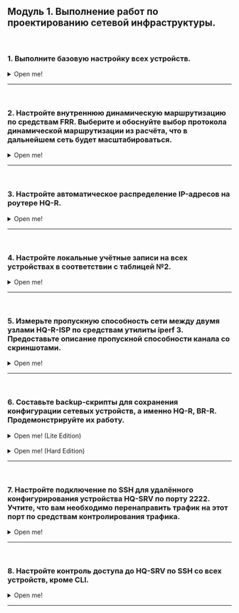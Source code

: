 
## <a id="module_1">Модуль 1. Выполнение работ по проектированию сетевой инфраструктуры. </a>

</br>

### <a id="module_1_1">1. Выполните базовую настройку всех устройств. </a>

<details> <summary> Open me! </summary>

</br>

**1.1 Присвойте имена в соответствии с топологией.**

Присваивание hostname выполняется при помощи утилиты **hostnamectl** и команды set-hostname.

```console
hostnamectl set-hostname *hostname*
```

</br>

**1.2 Рассчитайте IP-адресацию IPv4 и IPv6. Необходимо заполнить таблицу №1, чтобы эксперты могли проверить ваше рабочее место.**

</br>

**ISP** - /etc/network/interfaces

```console
auto ens161
iface ens161 inet static
  address 192.168.100.1
  netmask 255.255.255.0

auto ens256
iface ens256 inet static
  address 10.10.1.1
  netmask 255.255.255.252

auto ens224
iface ens224 inet static
  address 10.10.2.1
  netmask 255.255.255.252
```

</br>

**HQ-R** - /etc/network/interfaces

```console
auto ens256
iface ens256 inet static
  address 172.16.2.1
  netmask 255.255.255.192

auto ens224
iface ens224 inet static
  address 10.10.1.2
  netmask 255.255.255.252
  gateway 10.10.1.1
```

</br>

**BR-R** - /etc/network/interfaces

```console
auto ens256
iface ens256 inet static
  address 192.168.33.1
  netmask 255.255.255.240

auto ens224
iface ens224 inet static
  address 10.10.2.2
  netmask 255.255.255.252
  gateway 10.10.2.1
```

</br>

**BR-SRV** - /etc/network/interfaces

```console
auto ens224
iface ens224 inet static
  address 192.168.33.10
  netmask 255.255.255.240
  gateway 192.168.33.1
```

</br>

На **HQ-SRV** пока ничего не трогаем до момента настройки DHCP.

</br>

**1.3 Пул адресов для сети офиса BRANCH — не более 16.**

Используем /28 маску (255.255.255.240)

</br>

<details> <summary> Пример расчета маски BRANCH </summary>

</br>

Для начала запишем степени двойки. Они пригодятся.

...

2^1 = 2

2^2 = 4

2^3 = 8

2^4 = 16

2^5 = 32

2^6 = 64

2^7 = 128

...

Смотрим подходящую степень двойки. Ее результат не должен превышать необходимое количество адресов подсети.

В нашем случае это:

2^4 = 16

В 11111111.11111111.11111111.11111111 последние 4 чисел должны быть нулями (4, потому что подходящая степень двойки - 4), следовательно:

11111111.11111111.11111111.11110000 (/28)

Переводим в десятичную.

11111111 = 255

11110000 = 2^7 + 2^6 + 2^5 + 2^4 = 128 + 64 + 32 + 16 = 240

</br>

Результат:

255.255.255.240

</details>

</br>

**1.4 Пул адресов для сети офиса HQ — не более 6.**

Используем /26 маску (255.255.255.192)

</br>

<details> <summary> Пример расчета маски HQ </summary>

</br>

Для начала запишем степени двойки. Они пригодятся.

...

2^1 = 2

2^2 = 4

2^3 = 8

2^4 = 16

2^5 = 32

2^6 = 64

2^7 = 128

...

Смотрим подходящую степень двойки. Ее результат не должен превышать необходимое количество адресов подсети.

В нашем случае это:

2^6 = 64

В 11111111.11111111.11111111.11111111 последние 6 чисел должны быть нулями (6, потому что подходящая степень двойки - 6), следовательно:

11111111.11111111.11111111.11000000 (/27)

Переводим в десятичную.

11111111 = 255

11000000 = 2^7 + 2^6 = 128 + 64 = 192

</br>

Результат:

255.255.255.192

</details>

</br>

Таблица №1. 

| Имя устройства | IP                                    |
|----------------|---------------------------------------|
| CLI            | 192.168.100.100                       |
| ISP            | 10.10.1.1, 10.10.2.1, 192.168.100.1   |
| HQ-R           | 10.10.1.2, 172.16.2.1                 |
| HQ-SRV         | 172.16.2.2                            |
| BR-R           | 10.10.2.2, 192.168.33.1               |
| BR-SRV         | 192.168.33.2                          |
| HQ-CLI         | DHCP                                  |
| HQ-AD          | 172.16.2.3                            |

</details> 

---

</br>

### <a id="module_1_2">2. Настройте внутреннюю динамическую маршрутизацию по средствам FRR. Выберите и обоснуйте выбор протокола динамической маршрутизации из расчёта, что в дальнейшем сеть будет масштабироваться. </a>

<details> <summary> Open me! </summary>

</br>

На виртуальных машинах **HQ-R, BR-R и ISP** включаем пересылку пакетов, редактируя файл */etc/sysctl.conf*.

```console
root@HQ-R:~# nano /etc/sysctl.conf
```

```console
...
Uncomment the next line to enable packet forwarding for IPv4
net.ipv4.ip_forward=1
...
```

```console
root@HQ-R:~# sysctl -p
```

</br>

Устанавливаем на **HQ-R, BR-R, HQ-SRV и ISP** пакет *frr*.

```console
root@ISP:~# apt install frr
```

</br>

На всех четырех машинах редактируем файл */etc/frr/daemons*.

```console
root@ISP:~# nano /etc/frr/daemons
```

</br>

Меняем значение строчки "ospfd" на *yes*.

```console
...
ospfd=yes
...
```

</br>

Перезагружаем на всех четырех машинах службу *frr*.

```console
root@ISP:~# systemctl restart frr
```

</br>

При помощи команды *vtysh* попадаем в Cisco-like терминал.

```console
root@ISP:~# vtysh
Hello, this is FRRouting (version 8.4.4)
Copyright 1996-2005 Kunihiro Ishiguro, et al.

ISP#
```

</br>

Настройка OSPF на **ISP**.

```console
router ospf
network 192.168.100.0/24 area 0
network 10.10.1.0/30 area 0
network 10.10.2.0/30 area 0
```

</br>

Настройка OSPF на **HQ-R**.

```console
router ospf
network 10.10.1.0/30 area 0
network 172.16.2.0/30 area 0
```

</br>

Настройка OSPF на **BR-R**.

```console
router ospf
network 10.10.2.0/30 area 0
network 192.168.33.0/28 area 0
```

</br>

Настройка OSPF на **HQ-SRV**.

```console
router ospf
network 172.16.2.0/30 area 0
```

</br>

Сохраняем конфигурацию на всех четырех машинах.

```console
do wr mem
```

</br>

Убедиться в правильности настройки OSPF можно командой "*sh ip ospf n*".

```console
sh ip ospf n
```

</br>

Включаем на всех четырех машинах службу **frr** и добавляем ее в автозапуск.

```console
systemctl start frr
systemctl restart frr
systemctl enable frr
```

</br>

**2.1 Составьте топологию сети L3.**

Ознакомиться с нашей топологией можно [здесь](https://github.com/caz1que/DEM0/blob/main/network.md).

</br>

</details>

---

</br>

### <a id="module_1_3">3. Настройте автоматическое распределение IP-адресов на роутере HQ-R. </a>

<details> <summary> Open me! </summary>

</br>

**3.1 Учтите, что у сервера должен быть зарезервирован адрес.**

Скачиваем пакет *isc-dhcp-server* на **HQ-R**.

```console
root@HQ-R:~# apt install isc-dhcp-server
```

</br>

Открываем файл конфигурации */etc/default/isc-dhcp-server*.

```console
root@HQ-R:~# nano /etc/default/isc-dhcp-server
```

</br>

В файле в строке "**INTERFACESv4**" указываем интерфейс, ведущий в сеть, где находится HQ-SRV.

```console
...
INTERFACESv4="ens256"
...
```

</br>

На машине **HQ-SRV** пишем *ifconfig* и узнаем MAC-адрес интерфейса.

```console
[root@hq-srv ~]# ifconfig 
```

```console
...
  ether 00:0c:29:37:2e:de txqueuelen 1000 (Ethernet)
...
```

</br>

Приводим файл **/etc/dhcp/dhcpd.conf** к следующему виду:

```console
default-lease-time 600;
max-lease-time 7200;

authoritative;

subnet 172.16.2.0 netmask 255.255.255.192 {
	range 172.16.2.2 172.16.2.63;
	option routers 172.16.2.1;
}

host HQ-SRV {
	hardware ethernet 00:0c:29:37:2e:de;
	fixed-address 172.16.2.2;
}
```

</br>

На **HQ-R** запускаем службу *isc-dhcp-server* и добавляем ее в автозапуск.

```console
root@HQ-R:~# systemctl start isc-dhcp-server
root@HQ-R:~# systemctl enable isc-dhcp-server
```

</br>

Проверяем на **HQ-SRV** выдачу необходимого IP-адреса командой *ifconfig*.

```console
[root@hq-srv ~]# ifconfig 
```

</details>

---

</br>

### <a id="module_1_4">4. Настройте локальные учётные записи на всех устройствах в соответствии с таблицей №2. </a>

<details> <summary> Open me! </summary>

</br>

Таблица №2.

|Учетная запись|Пароль|Примечание|
|---|---|---|
|Admin|P@ssw0rd|CLI, HQ-SRV, HQ-R|
|Branch-admin|P@ssw0rd|BR-SRV, BR-R|
|Network admin|P@ssw0rd|HQ-R, BR-R, BR-SRV|

</br>

**HQ-R**

```console
root@HQ-R:~# useradd adminn -d /home/adminn -m -s /bin/bash
root@HQ-R:~# passwd adminn
Новый пароль: P@ssw0rd
Повторите ввод нового пароля: P@ssw0rd
root@HQ-R:~# useradd network-admin -d /home/network-admin -m -s /bin/bash
root@HQ-R:~# passwd network-admin
Новый пароль: P@ssw0rd
Повторите ввод нового пароля: P@ssw0rd
```

</br>

**HQ-SRV**

```console
[root@hq-srv ~]# useradd adminn -d /home/adminn -m -s /bin/bash
[root@hq-srv ~]# passwd adminn
Новый пароль: P@ssw0rd
Повторите ввод нового пароля: P@ssw0rd
```

</br>

**BR-R**

```console
root@BR-R:~# useradd branch-admin -d /home/branch-admin -m -s /bin/bash
root@BR-R:~# passwd branch-admin
Новый пароль: P@ssw0rd
Повторите ввод нового пароля: P@ssw0rd
root@BR-R:~# useradd network-admin -d /home/network-admin -m -s /bin/bash
root@BR-R:~# passwd network-admin
Новый пароль: P@ssw0rd
Повторите ввод нового пароля: P@ssw0rd
```

</br>

**BR-SRV**

```console
root@BR-SRV:~# useradd branch-admin -d /home/branch-admin -m -s /bin/bash
root@BR-SRV:~# passwd branch-admin
Новый пароль: P@ssw0rd
Повторите ввод нового пароля: P@ssw0rd
root@BR-SRV:~# useradd network-admin -d /home/network-admin -m -s /bin/bash
root@BR-SRV:~# passwd network-admin
Новый пароль: P@ssw0rd
Повторите ввод нового пароля: P@ssw0rd
```

</br>

**CLI**

```console
root@CLI:~# useradd adminn -d /home/adminn -m -s /bin/bash
root@CLI:~# passwd adminn
Новый пароль: P@ssw0rd
Повторите ввод нового пароля: P@ssw0rd
```

</br>

Удалить случайно созданного пользователя можно следующим образом:

```console
root@ISP:~# userdel -f <username>
```

</details>

---

</br>

### <a id="module_1_5">5. Измерьте пропускную способность сети между двумя узлами HQ-R-ISP по средствам утилиты iperf 3. Предоставьте описание пропускной способности канала со скриншотами. </a>

<details> <summary> Open me! </summary>

</br>

Скачиваем пакет iperf3 на виртуальных машинах **ISP** и **HQ-R**.

```console
root@ISP:~# apt install iperf3
```

</br>

Во время установки пакета **iperf3** вас спросят, запустить ли демон iperf3. Если нажимаете "да", то следующую команду ("iperf3 -s") вводить не надо.

![изображение](./images/iperf3_ask.jpg)

</br>

На **ISP** запускаем iperf3 как сервер (если во время установки вы нажали "Нет").

```console
root@ISP:~# iperf3 -s
```

</br>

На **HQ-R** запускаем iperf3 как клиента и указываем IP-адрес ISP.

```console
root@HQ-R:~# iperf3 -c 10.10.1.1
```

</br>

![изображение](./images/iperf3_check.png)


>В описании к скриншоту можно написать среднюю пропускную способность (столбец "Bandwidth"), сколько всего передано за интервал (столбец "Transfer" и т.д.)

</details>

---

</br>

### <a id="module_1_6">6. Составьте backup-скрипты для сохранения конфигурации сетевых устройств, а именно HQ-R, BR-R. Продемонстрируйте их работу. </a>

<details> <summary> Open me! (Lite Edition) </summary>

</br>

Создаем на **HQ-R** и **BR-R** в домашней директории пользователя файл **backup_script.sh** и выдаем права на запуск.

```console
root@HQ-R:/home/adminn# touch backup_script.sh
root@HQ-R:/home/adminn# chmod 755 backup_script.sh
```

</br>

Пишем сам скрипт.

```console
root@HQ-R:/home/adminn# nano backup_script.sh
```

```bash
#!/bin/bash

BACKUP_DIR="/etc/"
BACKUP_NAME="/srv/etc_$(date --iso).tar"

tar -czf ${BACKUP_NAME} ${BACKUP_DIR}

echo "Success!"
```

</br>

Тестим скрипт.

```console
root@HQ-R:/home/adminn# ./backup_script.sh
```

</br>

Переходим по пути **/srv/** и смотрим, есть ли архив.

```console
root@HQ-R:/home/adminn# cd /srv
root@HQ-R:/srv# ls -la 
-rw-r--r--. 1 root	root	5526793 мая 23 19:23 22:01 etc_2024-05-23.tar
```

</details>

</br>

<details> <summary> Open me! (Hard Edition) </summary>

</br>

Создаем файл backup_script.sh на машинах **HQ-R** и **BR-R** в домашней директории любого пользователя и выдаем права на исполнение.

**HQ-R**

```console
root@HQ-R:/home/adminn# touch backup_script.sh
root@HQ-R:/home/adminn# chmod 755 backup_script.sh
```

</br>

**BR-R**

```console
root@BR-R:/home/branch-admin# touch backup_script.sh
root@BR-R:/home/branch-admin# chmod 755 backup_script.sh
```

</br>

На **BR-SRV** и **HQ-SRV** создаем директории /srv/backup для хранения бэкапов.

</br>

**BR-SRV**

```console
root@BR-SRV:~# mkdir /srv/backup
root@BR-SRV:~# chown branch-admin:branch-admin /srv/backup
```

</br>

**HQ-SRV**

```console
[root@hq-srv ~]# mkdir /srv/backup
[root@hq-srv ~]# chown adminn:adminn /srv/backup
```

</br>

**HQ-R** - backup_script.sh

```bash
#!/bin/bash

# Устанавливаем переменные
BACKUP_DIR="/etc"
BACKUP_NAME="etc_backup_$(date --iso).tar"
REMOTE_DIR="/srv/backup"
REMOTE_USER="adminn"
REMOTE_HOST="172.16.2.2"

# Создаем архив директории /etc
tar -czf /tmp/${BACKUP_NAME} ${BACKUP_DIR}

# Отправляем архив на удаленный сервер
sftp ${REMOTE_USER}@${REMOTE_HOST} <<EOF
put /tmp/${BACKUP_NAME} ${REMOTE_DIR}
EOF

# Удаляем локальную копию архива
rm /tmp/${BACKUP_NAME}

echo "Backup of ${BACKUP_DIR} completed successfully."
```

</br>

**BR-R** - backup_script.sh

```bash
#!/bin/bash

# Устанавливаем переменные
BACKUP_DIR="/etc"
BACKUP_NAME="etc_backup_$(date --iso).tar"
REMOTE_DIR="/srv/backup"
REMOTE_USER="branch-admin"
REMOTE_HOST="192.168.33.10"
 
# Создаем архив директории /etc
tar -czf /tmp/${BACKUP_NAME} ${BACKUP_DIR}
 
# Отправляем архив на удаленный сервер
sftp ${REMOTE_USER}@${REMOTE_HOST} <<EOF
put /tmp/${BACKUP_NAME} ${REMOTE_DIR}
EOF
 
# Удаляем локальную копию архива
rm /tmp/${BACKUP_NAME}
 
echo "Backup of ${BACKUP_DIR} completed successfully."
```

</br>

Стартуем скрипты на **HQ-R** и **BR-R**.

```console
root@HQ-R:/home/adminn# ./backup_script.sh
```

```console
root@BR-R:/home/branch-admin# ./backup_script.sh
```

</br>

В ходе выполнения скрипта у вас попросят пароли от пользователей и добавление фингерпринта SSH. Пишем "yes" и пароль - "P@ssw0rd".

</details>

---

</br>

### <a id="module_1_7">7. Настройте подключение по SSH для удалённого конфигурирования устройства HQ-SRV по порту 2222. Учтите, что вам необходимо перенаправить трафик на этот порт по средствам контролирования трафика. </a>

<details> <summary> Open me! </summary>

</br>

Открываем файл конфига SSH - **/etc/ssh/sshd_config**.

```console
[root@hq-srv ~]# vim /etc/ssh/sshd_config
```

</br>

Расскоменчиваем параметр "Port" и меняем его на **2222**.

```console
...
Port 2222
...
```

</br>

Пишем вот эту хуету

```console
[root@hq-srv ~]# semanage port -a -t ssh_port_t -p tcp 2222
```

</br>

Перезагружаем службу **sshd**.

```console
[root@hq-srv ~]# systemctl restart sshd
```

</br>

Отключаем **firewalld** и убираем его из автозапуска.

```console
[root@hq-srv ~]# systemctl stop firewalld
[root@hq-srv ~]# systemctl disable firewalld
```

</br>

Проверяем: подключаемся с **HQ-R** на **HQ-SRV** по SSH с указанием порта.

```console
root@HQ-R:~# ssh adminn@172.16.2.2 -p 2222
```

</br>

>**ВАЖНО**: если в предыдущем задании вы настраивали отправку бэкапа на удаленный сервер по sftp, то необходимо изменить **backup_script.sh** на **HQ-R**.

</br>

```console
...
# Отправляем архив на удаленный сервер
sftp -P 2222 ${REMOTE_USER}@${REMOTE_HOST} <<EOF
...
```

</details>

---

</br>

### <a id="module_1_8">8. Настройте контроль доступа до HQ-SRV по SSH со всех устройств, кроме CLI. </a>

<details> <summary> Open me! </summary>

</br>

Создаем правило для **iptables** на **HQ-SRV**.

```console
[root@hq-srv ~]# sudo iptables -A INPUT -p tcp -s 192.168.100.100 --dport 2222 -j DROP
```

</br>

Для того, чтобы правила iptables сохранились после перезагрузки системы, выполняем следующую команду.

```console
[root@hq-srv ~]# iptables-save > /etc/sysconfig/iptables
```

</br>

Скачиваем пакет **iptables-services**.

```console
[root@hq-srv ~]# dnf -y install iptables-services
```

</br>

Включаем автозапуск для службы **iptables** и запускаем.

```console
[root@hq-srv ~]# systemctl enable iptables
[root@hq-srv ~]# systemctl start iptables
```

</br>

Проверяем как обрывается подключение на **CLI**.

```console
root@CLI:~# ssh adminn@172.16.2.2 -p 2222
ssh: connect to host 172.16.2.2 port 2222: Connection refused
```

</br>

</details>

---

</br>

